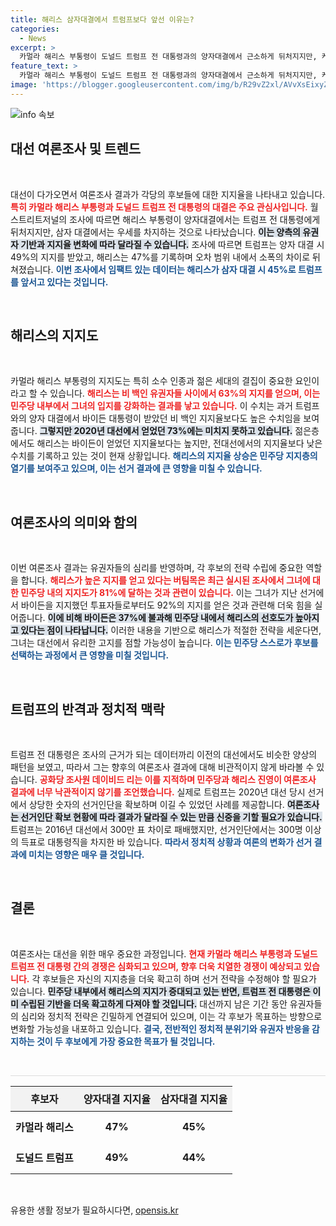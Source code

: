 ```yaml
---
title: 해리스 삼자대결에서 트럼프보다 앞선 이유는?
categories:
  - News
excerpt: >
  카멀라 해리스 부통령이 도널드 트럼프 전 대통령과의 양자대결에서 근소하게 뒤처지지만, 케네디 주니어의 참여로 펼쳐지는 삼자대결에서는 우위를 점하는 결과가 나왔다. 민주당 지지층의 열기가 높아지는 가운데, 트럼프의 과거 승리를 고려할 때 긴장감이 감돈다.
feature_text: >
  카멀라 해리스 부통령이 도널드 트럼프 전 대통령과의 양자대결에서 근소하게 뒤처지지만, 케네디 주니어의 참여로 펼쳐지는 삼자대결에서는 우위를 점하는 결과가 나왔다. 민주당 지지층의 열기가 높아지는 가운데, 트럼프의 과거 승리를 고려할 때 긴장감이 감돈다.
image: 'https://blogger.googleusercontent.com/img/b/R29vZ2xl/AVvXsEixyZcFfHzMRdzZMjFBmAUKJYCLCGyLL1o632UiGVXcaFdKo_bkvkuCioo0uUKlGfBVcT3P84aROyZIXSBEx3Aw5nCQ3pTgDom1WDC4m8eifvWiAmWEEVb4x6G_l8C0QH225ldMjyaFvpxGEBGNO37VmDTDMHGhJPq73UglMfDca1-0aw/s1600/blogspot.png'
---
```


<p><img src="https://blogger.googleusercontent.com/img/b/R29vZ2xl/AVvXsEixyZcFfHzMRdzZMjFBmAUKJYCLCGyLL1o632UiGVXcaFdKo_bkvkuCioo0uUKlGfBVcT3P84aROyZIXSBEx3Aw5nCQ3pTgDom1WDC4m8eifvWiAmWEEVb4x6G_l8C0QH225ldMjyaFvpxGEBGNO37VmDTDMHGhJPq73UglMfDca1-0aw/s1600/blogspot.png" alt="info 속보" /></p>

<h2 data-ke-size="size26">대선 여론조사 및 트렌드</h2>

<p data-ke-size="size16">&nbsp;</p>

<p>대선이 다가오면서 여론조사 결과가 각당의 후보들에 대한 지지율을 나타내고 있습니다. <b><span style="color: #ee2323;">특히 카멀라 해리스 부통령과 도널드 트럼프 전 대통령의 대결은 주요 관심사입니다.</span></b> 월스트리트저널의 조사에 따르면 해리스 부통령이 양자대결에서는 트럼프 전 대통령에게 뒤처지지만, 삼자 대결에서는 우세를 차지하는 것으로 나타났습니다. <b><span style="background-color: #21538527;">이는 양측의 유권자 기반과 지지율 변화에 따라 달라질 수 있습니다.</span></b> 조사에 따르면 트럼프는 양자 대결 시 49%의 지지를 받았고, 해리스는 47%를 기록하며 오차 범위 내에서 소폭의 차이로 뒤쳐졌습니다. <b><span style="color: #1a5490;">이번 조사에서 임팩트 있는 데이터는 해리스가 삼자 대결 시 45%로 트럼프를 앞서고 있다는 것입니다.</span></b></p>

<p data-ke-size="size16">&nbsp;</p>

<h2 data-ke-size="size26">해리스의 지지도</h2>

<p data-ke-size="size16">&nbsp;</p>

<p>카멀라 해리스 부통령의 지지도는 특히 소수 인종과 젊은 세대의 결집이 중요한 요인이라고 할 수 있습니다. <b><span style="color: #ee2323;">해리스는 비 백인 유권자들 사이에서 63%의 지지를 얻으며, 이는 민주당 내부에서 그녀의 입지를 강화하는 결과를 낳고 있습니다.</span></b> 이 수치는 과거 트럼프와의 양자 대결에서 바이든 대통령이 받았던 비 백인 지지율보다도 높은 수치임을 보여줍니다. <b><span style="background-color: #21538527;">그렇지만 2020년 대선에서 얻었던 73%에는 미치지 못하고 있습니다.</span></b> 젊은층에서도 해리스는 바이든이 얻었던 지지율보다는 높지만, 전대선에서의 지지율보다 낮은 수치를 기록하고 있는 것이 현재 상황입니다. <b><span style="color: #1a5490;">해리스의 지지율 상승은 민주당 지지층의 열기를 보여주고 있으며, 이는 선거 결과에 큰 영향을 미칠 수 있습니다.</span></b></p>

<p data-ke-size="size16">&nbsp;</p>

<h2 data-ke-size="size26">여론조사의 의미와 함의</h2>

<p data-ke-size="size16">&nbsp;</p>

<p>이번 여론조사 결과는 유권자들의 심리를 반영하며, 각 후보의 전략 수립에 중요한 역할을 합니다. <b><span style="color: #ee2323;">해리스가 높은 지지를 얻고 있다는 버팀목은 최근 실시된 조사에서 그녀에 대한 민주당 내의 지지도가 81%에 달하는 것과 관련이 있습니다.</span></b> 이는 그녀가 지난 선거에서 바이든을 지지했던 투표자들로부터도 92%의 지지를 얻은 것과 관련해 더욱 힘을 실어줍니다. <b><span style="background-color: #21538527;">이에 비해 바이든은 37%에 불과해 민주당 내에서 해리스의 선호도가 높아지고 있다는 점이 나타납니다.</span></b> 이러한 내용을 기반으로 해리스가 적절한 전략을 세운다면, 그녀는 대선에서 유리한 고지를 점할 가능성이 높습니다. <b><span style="color: #1a5490;">이는 민주당 스스로가 후보를 선택하는 과정에서 큰 영향을 미칠 것입니다.</span></b></p>

<p data-ke-size="size16">&nbsp;</p>

<h2 data-ke-size="size26">트럼프의 반격과 정치적 맥락</h2>

<p data-ke-size="size16">&nbsp;</p>

<p>트럼프 전 대통령은 조사의 근거가 되는 데이터까리 이전의 대선에서도 비슷한 양상의 패턴을 보였고, 따라서 그는 향후의 여론조사 결과에 대해 비관적이지 않게 바라볼 수 있습니다. <b><span style="color: #ee2323;">공화당 조사원 데이비드 리는 이를 지적하며 민주당과 해리스 진영이 여론조사 결과에 너무 낙관적이지 않기를 조언했습니다.</span></b> 실제로 트럼프는 2020년 대선 당시 선거에서 상당한 숫자의 선거인단을 확보하며 이길 수 있었던 사례를 제공합니다. <b><span style="background-color: #21538527;">여론조사는 선거인단 확보 현황에 따라 결과가 달라질 수 있는 만큼 신중을 기할 필요가 있습니다.</span></b> 트럼프는 2016년 대선에서 300만 표 차이로 패배했지만, 선거인단에서는 300명 이상의 득표로 대통령직을 차지한 바 있습니다. <b><span style="color: #1a5490;">따라서 정치적 상황과 여론의 변화가 선거 결과에 미치는 영향은 매우 클 것입니다.</span></b></p>

<p data-ke-size="size16">&nbsp;</p>

<h2 data-ke-size="size26">결론</h2>

<p data-ke-size="size16">&nbsp;</p>

<p>여론조사는 대선을 위한 매우 중요한 과정입니다. <b><span style="color: #ee2323;">현재 카멀라 해리스 부통령과 도널드 트럼프 전 대통령 간의 경쟁은 심화되고 있으며, 향후 더욱 치열한 경쟁이 예상되고 있습니다.</span></b> 각 후보들은 자신의 지지층을 더욱 확고히 하며 선거 전략을 수정해야 할 필요가 있습니다. <b><span style="background-color: #21538527;">민주당 내부에서 해리스의 지지가 증대되고 있는 반면, 트럼프 전 대통령은 이미 수립된 기반을 더욱 확고하게 다져야 할 것입니다.</span></b> 대선까지 남은 기간 동안 유권자들의 심리와 정치적 전략은 긴밀하게 연결되어 있으며, 이는 각 후보가 목표하는 방향으로 변화할 가능성을 내포하고 있습니다. <b><span style="color: #1a5490;">결국, 전반적인 정치적 분위기와 유권자 반응을 감지하는 것이 두 후보에게 가장 중요한 목표가 될 것입니다.</span></b></p>

<p data-ke-size="size16">&nbsp;</p>

<hr style="height: 1px; border: none; background-color: #dcdcdc;" />

<table style="width: 100%; border-collapse: collapse;">
    <thead>
        <tr>
            <th style="text-align: center; height: 40px; background-color: #f2f2f2;"><b>후보자</b></th>
            <th style="text-align: center; height: 40px; background-color: #f2f2f2;"><b>양자대결 지지율</b></th>
            <th style="text-align: center; height: 40px; background-color: #f2f2f2;"><b>삼자대결 지지율</b></th>
        </tr>
    </thead>
    <tbody>
        <tr style="height: 50px;">
            <td style="text-align: center; height: 17px;"><b>카멀라 해리스</b></td>
            <td style="text-align: center; height: 17px;"><b>47%</b></td>
            <td style="text-align: center; height: 17px;"><b>45%</b></td>
        </tr>
        <tr style="height: 50px;">
            <td style="text-align: center; height: 17px;"><b>도널드 트럼프</b></td>
            <td style="text-align: center; height: 17px;"><b>49%</b></td>
            <td style="text-align: center; height: 17px;"><b>44%</b></td>
        </tr>
    </tbody>
</table>

<p data-ke-size="size16">&nbsp;</p>
유용한 생활 정보가 필요하시다면, <a href="https://opensis.kr" rel="dofollow">opensis.kr</a>


